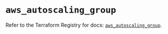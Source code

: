 # `aws_autoscaling_group`

Refer to the Terraform Registry for docs: [`aws_autoscaling_group`](https://registry.terraform.io/providers/hashicorp/aws/5.82.2/docs/resources/autoscaling_group).
